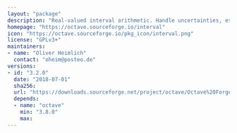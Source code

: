 ```yaml
---
layout: "package"
description: "Real-valued interval arithmetic. Handle uncertainties, estimate arithmetic errors, computer-assisted proofs, constraint programming, and verified computing."
homepage: "https://octave.sourceforge.io/interval"
icon: "https://octave.sourceforge.io/pkg_icon/interval.png"
license: "GPLv3+"
maintainers:
- name: "Oliver Heimlich"
  contact: "oheim@posteo.de"
versions:
- id: "3.2.0"
  date: "2018-07-01"
  sha256:
  url: "https://downloads.sourceforge.net/project/octave/Octave%20Forge%20Packages/Individual%20Package%20Releases/interval-3.2.0.tar.gz"
  depends:
  - name: "octave"
    min: "3.8.0"
    max:
---
```

